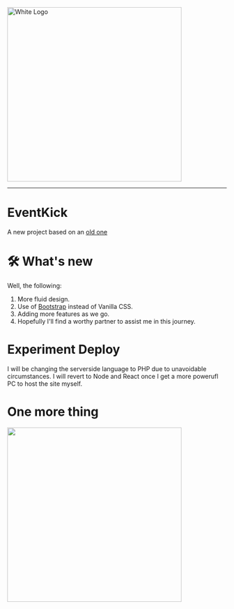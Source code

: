 <a href="https://gachezra.github.io/EventKick/">
<img src="https://user-images.githubusercontent.com/71008423/234313803-3264420a-ed19-4984-a9d5-2366b54b59f5.svg" alt="White Logo" width="400" height="400"/>
</a>
<hr>

# EventKick
A new project based on an [old one](github.com/gachezra/event)

# 🛠️ What's new
Well, the following:
1. More fluid design.
2. Use of [Bootstrap](https://www.getbootstrap.com) instead of Vanilla CSS.
3. Adding more features as we go. 
4. Hopefully I'll find a worthy partner to assist me in this journey.

# Experiment Deploy

I will be changing the serverside language to PHP due to unavoidable circumstances. I will revert to Node and React once I get a more powerufl PC to host the site myself.
# One more thing

<img src="https://media.giphy.com/media/v1.Y2lkPTc5MGI3NjExcGJ5NzI0eXphY3BpY3M2N3psYjMxaXZoMjgwb250YTdrZDllczN0YyZlcD12MV9pbnRlcm5hbF9naWZfYnlfaWQmY3Q9Zw/CXnj3jCwvETngjy11B/giphy-downsized-large.gif" width="400"/>
